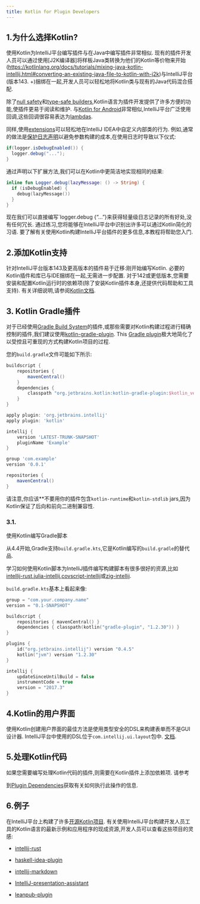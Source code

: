 ```yaml
---
title: Kotlin for Plugin Developers
---
```


## 1.为什么选择Kotlin?


使用Kotlin为IntelliJ平台编写插件与在Java中编写插件非常相似.
现有的插件开发人员可以通过使用[J2K编译器]将样板Java类转换为他们的Kotlin等价物来开始(https://kotlinlang.org/docs/tutorials/mixing-java-kotlin-intellij.html#converting-an-existing-java-file-to-kotlin-with-j2k)与IntelliJ平台(版本143. +)捆绑在一起,开发人员可以轻松地将Kotlin类与现有的Java代码混合搭配.


除了[null safety](https://kotlinlang.org/docs/reference/null-safety.html)和[type-safe builders](https://kotlinlang.org/docs/reference/type-safe-builders.html),Kotlin语言为插件开发提供了许多方便的功能,使插件更易于阅读和维护.
与[Kotlin for Android](https://kotlinlang.org/docs/tutorials/kotlin-android.html)非常相似,IntelliJ平台广泛使用回调,这些回调很容易表达为[lambdas](https://kotlinlang.org/docs/reference/lambdas.html).


同样,使用[extensions](https://kotlinlang.org/docs/reference/extensions.html)可以轻松地在IntelliJ IDEA中自定义内部类的行为.
例如,通常的做法是[保护日志声明](https://www.slf4j.org/faq.html#logging_performance)以避免参数构建的成本,在使用日志时导致以下仪式:


```java
if(logger.isDebugEnabled()) {
  logger.debug("...");
}
```

通过声明以下扩展方法,我们可以在Kotlin中更简洁地实现相同的结果:


```kotlin
inline fun Logger.debug(lazyMessage: () -> String) {
  if (isDebugEnabled) {
    debug(lazyMessage())
  }
}
```

现在我们可以直接编写`logger.debug {“...”}来获得轻量级日志记录的所有好处,没有任何冗长.
通过练习,您将能够在IntelliJ平台中识别出许多可以通过Kotlin简化的习语.
要了解有关使用Kotlin构建IntelliJ平台插件的更多信息,本教程将帮助您入门.


## 2.添加Kotlin支持


针对IntelliJ平台版本143及更高版本的插件易于迁移:刚开始编写Kotlin.
必要的Kotlin插件和库已与IDE捆绑在一起,无需进一步配置.
对于142或更低版本,您需要安装和配置Kotlin运行时的依赖项(除了安装Kotlin插件本身,还提供代码帮助和工具支持).
有关详细说明,请参阅[Kotlin文档](https://kotlinlang.org/docs/tutorials/getting-started.html).


## 3. Kotlin Gradle插件


对于已经使用[Gradle Build System](build_system.md)的插件,或那些需要对Kotlin构建过程进行精确控制的插件,我们建议使用[kotlin-gradle-plugin](https://kotlinlang.org/docs/reference/using-gradle.html#configuring-dependencies). This [Gradle plugin](https://mvnrepository.com/artifact/org.jetbrains.kotlin/kotlin-gradle-plugin-core)极大地简化了以受控且可重现的方式构建Kotlin项目的过程.


您的`build.gradle`文件可能如下所示:


```groovy
buildscript {
    repositories {
        mavenCentral()
    }
    dependencies {
        classpath "org.jetbrains.kotlin:kotlin-gradle-plugin:$kotlin_version"
    }
}

apply plugin: 'org.jetbrains.intellij'
apply plugin: 'kotlin'

intellij {
    version 'LATEST-TRUNK-SNAPSHOT'
    pluginName 'Example'
}

group 'com.example'
version '0.0.1'

repositories {
    mavenCentral()
}
```

请注意,你应该**不要用你的插件包含`kotlin-runtime`和`kotlin-stdlib` jars,因为Kotlin保证了后向和前向二进制兼容性.


### 3.1.
使用Kotlin编写Gradle脚本


从4.4开始,Gradle支持`build.gradle.kts`,它是Kotlin编写的`build.gradle`的替代品.


学习如何使用Kotlin脚本为IntelliJ插件编写构建脚本有很多很好的资源,比如[intellij-rust](https://github.com/intellij-rust/intellij-rust/blob/master/build.gradle.kts),[julia-intellij](https://github.com/ice1000/julia-intellij/blob/master/build.gradle.kts),[covscript-intellij](https://github.com/covscript/covscript-intellij/blob/master/build.gradle.kts)或[zig-intellij](https://github.com/ice1000/zig-intellij/blob/master/build.gradle.kts).


`build.gradle.kts`基本上看起来像:


```kotlin
group = "com.your.company.name"
version = "0.1-SNAPSHOT"

buildscript {
    repositories { mavenCentral() }
    dependencies { classpath(kotlin("gradle-plugin", "1.2.30")) }
}

plugins {
	id("org.jetbrains.intellij") version "0.4.5"
	kotlin("jvm") version "1.2.30"
}

intellij {
    updateSinceUntilBuild = false
    instrumentCode = true
    version = "2017.3"
}
```

## 4.Kotlin的用户界面


使用Kotlin创建用户界面的最佳方法是使用类型安全的DSL来构建表单而不是GUI设计器. 
IntelliJ平台中使用的DSL位于`com.intellij.ui.layout`包中. 
[文档](upsource:///platform/platform-impl/src/com/intellij/ui/layout/readme.md).


## 5.处理Kotlin代码


如果您需要编写处理Kotlin代码的插件,则需要在Kotlin插件上添加依赖项.
请参考

到[Plugin Dependencies](/basics/plugin_structure/plugin_dependencies.md)获取有关如何执行此操作的信息.


## 6.例子


在IntelliJ平台上构建了许多[开源Kotlin项目](https://github.com/search?l=Kotlin&q=+intellij&ref=searchresults&type=Repositories).
有关使用IntelliJ平台构建开发人员工具的Kotlin语言的最新示例和应用程序的现成资源,开发人员可以查看这些项目的灵感:


* [intellij-rust](https://github.com/intellij-rust/intellij-rust)

* [haskell-idea-plugin](https://github.com/atsky/haskell-idea-plugin)

* [intellij-markdown](https://github.com/valich/intellij-markdown)

* [IntelliJ-presentation-assistant](https://github.com/chashnikov/IntelliJ-presentation-assistant)

* [leanpub-plugin](https://github.com/hhariri/leanpub-plugin)


